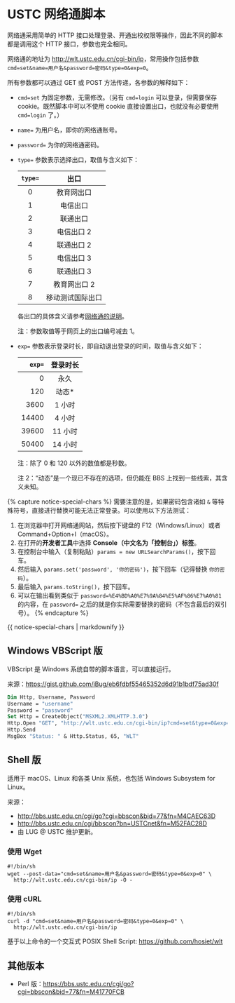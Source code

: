 ---
---

# USTC 网络通脚本

网络通采用简单的 HTTP 接口处理登录、开通出校权限等操作，因此不同的脚本都是调用这个 HTTP 接口，参数也完全相同。

网络通的地址为 <http://wlt.ustc.edu.cn/cgi-bin/ip>，常用操作包括参数 `cmd=set&name=用户名&password=密码&type=0&exp=0`。

所有参数都可以通过 GET 或 POST 方法传递，各参数的解释如下：

- `cmd=set` 为固定参数，无需修改。（另有 `cmd=login` 可以登录，但需要保存 cookie。既然脚本中可以不使用 cookie 直接设置出口，也就没有必要使用 `cmd=login` 了。）

- `name=` 为用户名，即你的网络通账号。

- `password=` 为你的网络通密码。

- `type=` 参数表示选择出口，取值与含义如下：

  | `type=` |       出口       |
  | :-----: | :--------------: |
  |    0    |    教育网出口    |
  |    1    |     电信出口     |
  |    2    |     联通出口     |
  |    3    |    电信出口 2    |
  |    4    |    联通出口 2    |
  |    5    |    电信出口 3    |
  |    6    |    联通出口 3    |
  |    7    |   教育网出口 2   |
  |    8    | 移动测试国际出口 |

  各出口的具体含义请参考[网络通的说明](http://wlt.ustc.edu.cn/link.html)。

  注：参数取值等于网页上的出口编号减去 1。

- `exp=` 参数表示登录时长，即自动退出登录的时间，取值与含义如下：

  | `exp=` | 登录时长 |
  | -----: | :------: |
  |      0 |   永久   |
  |    120 |  动态\*  |
  |   3600 |  1 小时  |
  |  14400 |  4 小时  |
  |  39600 | 11 小时  |
  |  50400 | 14 小时  |

  注：除了 0 和 120 以外的数值都是秒数。

  注 2：“动态”是一个现已不存在的选项，但仍能在 BBS 上找到一些线索，其含义未知。

{% capture notice-special-chars %}
<i class="fas fa-fw fa-exclamation-circle"></i>
需要注意的是，如果密码包含诸如 `&` 等特殊符号，直接进行替换可能无法正常登录。可以使用以下方法测试：

1. 在浏览器中打开网络通网站，然后按下键盘的 F12（Windows/Linux）或者 Command+Option+I（macOS）。
2. 在打开的**开发者工具**中选择 **Console（中文名为「控制台」）标签**。
3. 在控制台中输入（复制粘贴）`params = new URLSearchParams()`，按下回车。
4. 然后输入 `params.set('password', '你的密码')`，按下回车（记得替换 `你的密码`）。
5. 最后输入 `params.toString()`，按下回车。
6. 可以在输出看到类似于 `password=%E4%BD%A0%E7%9A%84%E5%AF%86%E7%A0%81` 的内容，在 `password=` 之后的就是你实际需要替换的密码（不包含最后的双引号）。
   {% endcapture %}

<div class="notice--warning">{{ notice-special-chars | markdownify }}</div>

## Windows VBScript 版

VBScript 是 Windows 系统自带的脚本语言，可以直接运行。

来源：<https://gist.github.com/iBug/eb6fdbf55465352d6d91b1bdf75ad30f>

```vb
Dim Http, Username, Password
Username = "username"
Password = "password"
Set Http = CreateObject("MSXML2.XMLHTTP.3.0")
Http.Open "GET", "http://wlt.ustc.edu.cn/cgi-bin/ip?cmd=set&type=0&exp=0&name=" & Username & "&password=" & Password, False
Http.Send
MsgBox "Status: " & Http.Status, 65, "WLT"
```

## Shell 版

适用于 macOS、Linux 和各类 Unix 系统，也包括 Windows Subsystem for Linux。

来源：

- <http://bbs.ustc.edu.cn/cgi/go?cgi=bbscon&bid=77&fn=M4CAEC63D>
- <http://bbs.ustc.edu.cn/cgi/bbscon?bn=USTCnet&fn=M52FAC28D>
- 由 LUG @ USTC 维护更新。

### 使用 Wget

```shell
#!/bin/sh
wget --post-data="cmd=set&name=用户名&password=密码&type=0&exp=0" \
  http://wlt.ustc.edu.cn/cgi-bin/ip -O -
```

### 使用 cURL

```shell
#!/bin/sh
curl -d "cmd=set&name=用户名&password=密码&type=0&exp=0" \
  http://wlt.ustc.edu.cn/cgi-bin/ip
```

基于以上命令的一个交互式 POSIX Shell Script: <https://github.com/hosiet/wlt>

## 其他版本

- Perl 版：<https://bbs.ustc.edu.cn/cgi/go?cgi=bbscon&bid=77&fn=M41770FCB>

